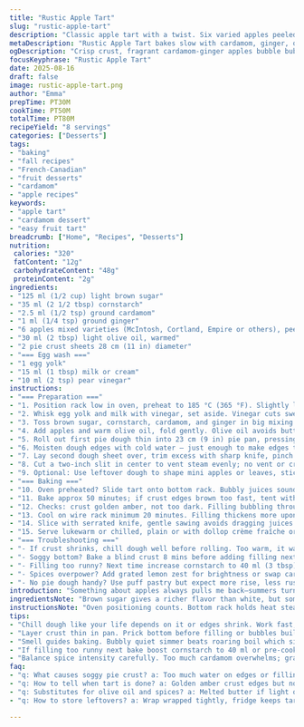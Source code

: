 ```yaml
---
title: "Rustic Apple Tart"
slug: "rustic-apple-tart"
description: "Classic apple tart with a twist. Six varied apples peeled, cored, sliced fine; coated in a mix of brown sugar, cornstarch, warm spices switched up. Two types of dough: bottom crust rolled thin, top crust seals juice perfectly. Egg wash for golden sheen. Slow oven heat brings soft, bubbling filling and crisp crust. Visual cues and aromas guide to doneness rather than strict timing. Butter swapped for light olive oil to mellow richness. Pear vinegar added to filling for subtle zing. Cinnamon replaced by cardamom; nutmeg replaced by ginger for warmth. A tart that sings autumn, balances sweet-tart flavors and flaky crust in harmony."
metaDescription: "Rustic Apple Tart bakes slow with cardamom, ginger, olive oil. Crisp crust, bubbling filling. Visual cues beat timers in this autumn tart bake."
ogDescription: "Crisp crust, fragrant cardamom-ginger apples bubble bubbling in this Rustic Apple Tart. Slow bake, watch juices, smell spice, hear crust sing."
focusKeyphrase: "Rustic Apple Tart"
date: 2025-08-16
draft: false
image: rustic-apple-tart.png
author: "Emma"
prepTime: PT30M
cookTime: PT50M
totalTime: PT80M
recipeYield: "8 servings"
categories: ["Desserts"]
tags:
- "baking"
- "fall recipes"
- "French-Canadian"
- "fruit desserts"
- "cardamom"
- "apple recipes"
keywords:
- "apple tart"
- "cardamom dessert"
- "easy fruit tart"
breadcrumb: ["Home", "Recipes", "Desserts"]
nutrition: 
 calories: "320"
 fatContent: "12g"
 carbohydrateContent: "48g"
 proteinContent: "2g"
ingredients:
- "125 ml (1/2 cup) light brown sugar"
- "35 ml (2 1/2 tbsp) cornstarch"
- "2.5 ml (1/2 tsp) ground cardamom"
- "1 ml (1/4 tsp) ground ginger"
- "6 apples mixed varieties (McIntosh, Cortland, Empire or others), peeled, cored, cut into 16 segments"
- "30 ml (2 tbsp) light olive oil, warmed"
- "2 pie crust sheets 28 cm (11 in) diameter"
- "=== Egg wash ==="
- "1 egg yolk"
- "15 ml (1 tbsp) milk or cream"
- "10 ml (2 tsp) pear vinegar"
instructions:
- "=== Preparation ==="
- "1. Position rack low in oven, preheat to 185 °C (365 °F). Slightly lower temp slows crust browning, lets filling bubble through before burn."
- "2. Whisk egg yolk and milk with vinegar, set aside. Vinegar cuts sweetness, aids browning."
- "3. Toss brown sugar, cornstarch, cardamom, and ginger in big mixing bowl. Check spices for freshness; stale make tart flat."
- "4. Add apples and warm olive oil, fold gently. Olive oil avoids butter’s heaviness, adds subtle fruitiness. Avoid squeezing apples too much—they should hold shape while releasing juices. Mixture should glisten, look sticky."
- "5. Roll out first pie dough thin into 23 cm (9 in) pie pan, pressing carefully to avoid air pockets. Prick bottom lightly with fork. Pour filling, press lightly until mostly even but apples peek through gaps."
- "6. Moisten dough edges with cold water — just enough to make edges tacky, don’t overdo or crust gets soggy."
- "7. Lay second dough sheet over, trim excess with sharp knife, pinch edges hard with fingers or fork to seal tight."
- "8. Cut a two-inch slit in center to vent steam evenly; no vent or crust bursts messily—learned hard way. Brush entire top head to toe with egg wash, thick and even. Avoid missing edges, they brown dull otherwise."
- "9. Optional: Use leftover dough to shape mini apples or leaves, stick on top with egg wash. Adds charm but extra sugar might burn faster — watch closely."
- "=== Baking ==="
- "10. Oven preheated? Slide tart onto bottom rack. Bubbly juices sound wriggle and pop as tart cooks—listen for quiet simmer, no roaring boil."
- "11. Bake approx 50 minutes; if crust edges brown too fast, tent with foil halfway through to avoid bitter burnt bitterness."
- "12. Checks: crust golden amber, not too dark. Filling bubbling through vents and edges, thickened juice has glossy coat on apples. Slightly soft when poked."
- "13. Cool on wire rack minimum 20 minutes. Filling thickens more upon cooling; cutting too hot means runny juices all over. Chill briefly if impatient."
- "14. Slice with serrated knife, gentle sawing avoids dragging juices out."
- "15. Serve lukewarm or chilled, plain or with dollop crème fraîche or sharp cheddar for counterbalance."
- "=== Troubleshooting ==="
- "- If crust shrinks, chill dough well before rolling. Too warm, it warps."
- "- Soggy bottom? Bake a blind crust 8 mins before adding filling next time. Brush base with beaten egg white for moisture barrier."
- "- Filling too runny? Next time increase cornstarch to 40 ml (3 tbsp), or cook apples briefly in skillet to soften excess moisture."
- "- Spices overpower? Add grated lemon zest for brightness or swap cardamom for star anise for floral notes."
- "- No pie dough handy? Use puff pastry but expect more rise, less rustic look."
introduction: "Something about apples always pulls me back—summers turned to autumns like clockwork. Tart, sweet, sometimes sharp; the mixture sparks in the mouth, smells like fallen leaves and dry woods after rain. Not one apple works alone here. Mix Cortland’s tartness, McIntosh’s softness, and Empire’s snap, all hugging in cinnamon—no wait, cardamom this time—and ginger warms it. I dropped butter for olive oil years ago—less heavy, more vigor, oral hum. Brown sugar swapped for light, deeper notes without caramel bitterness. Time is a guideline; you trust eyes, ears, nose, touch. Listen to the oven roar, watch juices bubble, smell spice hum. Pie baking is a rhythm, learned by burns and trials, not a list of strict steps. Crispy crust, soft apples, and smell lingers long after the last slice gone."
ingredientsNote: "Brown sugar gives a richer flavor than white, but some prefer maple syrup or honey for a twist; reduce cornstarch in that case to compensate liquid. Cardamom and ginger swapped traditional cinnamon and nutmeg here, but if unfamiliar, start with half amounts—too much overwhelms. Olive oil replaces butter—use light type so flavor doesn’t dominate. In a pinch, melted butter works or even coconut oil for subtle tropical note. Apples must be firm varieties; mixing textures affects cooking uniformity and mouthfeel. Removing cores well prevents gritty bites. Pear vinegar is secret weapon here—adds brightness and balances sugars; apple cider vinegar works too but stronger, so less quantity. Pie dough homemade or store-bought, both fine, but don’t skip chilling to avoid shrinking. Egg wash not just for golden sheen, but sealing dough edges to trap steam, prevent soggy crust."
instructionsNote: "Oven positioning counts. Bottom rack holds heat steady for thick bubbling filling. Mid rack risks raw centers or undercooked bottom. Egg wash mixed with acid helps browning and gives depth to crust color. Always slit top dough or risk accident eruption in oven. Filling must be gently folded—not mashed—to keep apple wedges intact; a sloppy filling looks mushy, cook times go askew. Watch crust color more than clock; starts pale, turns light gold, then deeper hues signal doneness. If edges darken earlier, tent foil tent to prevent bitterness, save finale. Cool tart on wire rack to let internal juices thicken, avoiding runny slices. Don’t rush cutting or juices spill puddles on plate. Serrated knives slice cleanest over soft apples. Leftovers? Wrapped tightly, fridge keeps tart fresh 2 days, warm slices in microwave gently to restore softness, not soggy."
tips:
- "Chill dough like your life depends on it or edges shrink. Work fast, cold hands help. Warm dough means tough crust. Patchy butter melts ruin flakiness. Rest after rolling for cracks to disappear. Keeping dough cold seals steam, avoids soggy bottom. Use light olive oil warmed gently—avoids butter heaviness but doesn't dominate. Don’t squeeze apples; wedges must hold shape. Fold gently, shiny mix means right moisture. Let scent of cardamom and ginger build slowly."
- "Layer crust thin in pan. Prick bottom before filling or bubbles build and burst crust. Fill mostly even but apples peek through gaps to escape steam. Wet edges lightly, just enough to stick. Too much water and edges won’t seal fully, soggy crust risk. Pinch edges hard, no loose seams. Slit two inches in center to vent steam evenly—no slit = messy bust. Egg wash thick and even covers top completely; missed edges stay dull and don’t brown. Add leftover dough shapes but watch sugar near edges burns fast. Always tent foil halfway if edges brown too quick, bitterness ruins slice."
- "Smell guides baking. Bubbly quiet simmer beats roaring boil which signals overheat. Listen for soft rattle of juices, not hard pop. Look for golden amber crust, edges not burnt but darker hue. Juices should thicken visibly through slits and edges, glossy shine on apple wedges, slightly soft when prodded. Cool minimum 20 minutes on wire rack to thicken filling; cut too hot and juices run everywhere. If impatient, chill briefly but avoid fridge long else crust soggy. Slice with serrated knife, gentle saw strokes preserve wedge shape and stop juice loss."
- "If filling too runny next bake boost cornstarch to 40 ml or pre-cook apples briefly in skillet to shed excess moisture. If crust shrinks during baking, chill dough well before rolling. Warmer dough stretches then snaps back. For soggy bottom blind bake pie crust 8 minutes before adding filling, brush base with beaten egg white to create moisture barrier. Swap pear vinegar with apple cider but use less due to stronger taste. Cardamom replaces cinnamon for warm floral spice, ginger takes nutmeg's place for fresh heat. Start half amounts if cardamom new to spice cupboard."
- "Balance spice intensity carefully. Too much cardamom overwhelms; grated lemon zest brightens spice medley if needed. Add star anise or cloves instead for seasonal shifts. Toss dried cranberries or raisins between apple layers for chew and deeper flavor complexity but monitor moisture addition. Splash Calvados or brandy before baking adds boozy depth—use sparingly. Dough handling must be swift to avoid melting butter patches. Rest dough after rolling stops cracks during bake. Bottom rack placement steadies heat for thick bubbling filling. Middle rack risks underbaked bottom or raw center."
faq:
- "q: What causes soggy pie crust? a: Too much water on edges or filling moisture leaks down. Chill dough better. Blind bake crust first. Brush base with egg white for barrier. Avoid squeezing apples or they release extra juice. Also use cornstarch properly."
- "q: How to tell when tart is done? a: Golden amber crust edges but not burnt. Juices bubbling through vent, quiet simmer sound, not loud boil. Apples slightly soft when poked. Filling shiny and thickened visible through cuts. Cool before slicing for thickened filling, else runny mess."
- "q: Substitutes for olive oil and spices? a: Melted butter if light olive oil unavailable but heavier feel. Coconut oil for subtle tropical note but watch melt point. Replace cardamom with allspice or cloves. Ginger swaps with nutmeg but fresh grated ginger stronger, reduce amount. Vinegar? Apple cider vinegar often too sharp, use less if swapped."
- "q: How to store leftovers? a: Wrap wrapped tightly, fridge keeps tart fresh 2 days. Warm gently in microwave way too long makes soggy. Leftovers okay lukewarm or chilled. Freeze not ideal, crust texture loss possible. Reheat on low heat oven slows moisture buildup."

---
```

